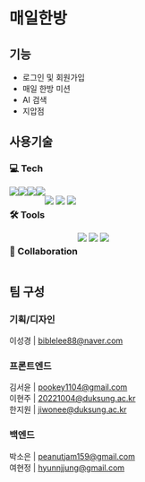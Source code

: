 # 매일한방
## 기능
- 로그인 및 회원가입
- 매일 한방 미션
- AI 검색
- 지압점

## 사용기술

<div>
  <h3>💻 Tech</h3>
  <div style="display: flex; flex-wrap: wrap;">
    <img src="https://img.shields.io/badge/JavaScript-F7DF1E?style=flat-square&logo=javascript&logoColor=white"/>
    <img src="https://img.shields.io/badge/React-61DAFB?style=flat-square&logo=react&logoColor=white"/>
    <img src="https://img.shields.io/badge/Python-3776AB?style=flat-square&logo=python&logoColor=white"/>
    <img src="https://img.shields.io/badge/Django DRF-092E20?style=flat-square&logo=django&logoColor=white"/>
  </div>
</div>
<div style="display: flex;">
  <h3>🛠 Tools</h3>
  <div>
    <img src="https://img.shields.io/badge/Git-F05032?style=flat-square&logo=git&logoColor=white"/>
    <img src="https://img.shields.io/badge/VS Code-007ACC?style=flat-square&logo=visualstudiocode&logoColor=white"/>
    <img src="https://img.shields.io/badge/Figma-F24E1E?style=flat-square&logo=figma&logoColor=white"/>
  </div>
</div>
<div style="display: flex;">
  <h3>💬 Collaboration</h3>
  <div>
    <img src="https://img.shields.io/badge/GitHub-181717?style=flat-square&logo=github&logoColor=white"/>
    <img src="https://img.shields.io/badge/Notion-000000?style=flat-square&logo=notion&logoColor=white"/>
    <img src="https://img.shields.io/badge/Discord-5865F2?style=flat-square&logo=discord&logoColor=white"/>
  </div>
</div>

## 팀 구성

### 기획/디자인

이성경 | biblelee88@naver.com

### 프론트엔드

김서윤 | pookey1104@gmail.com <br/>
이현주 | 20221004@duksung.ac.kr <br/>
한지원 | jiwonee@duksung.ac.kr <br/>

### 백엔드

박소은 | peanutjam159@gmail.com <br/>
여현정 | hyunnjjung@gmail.com
